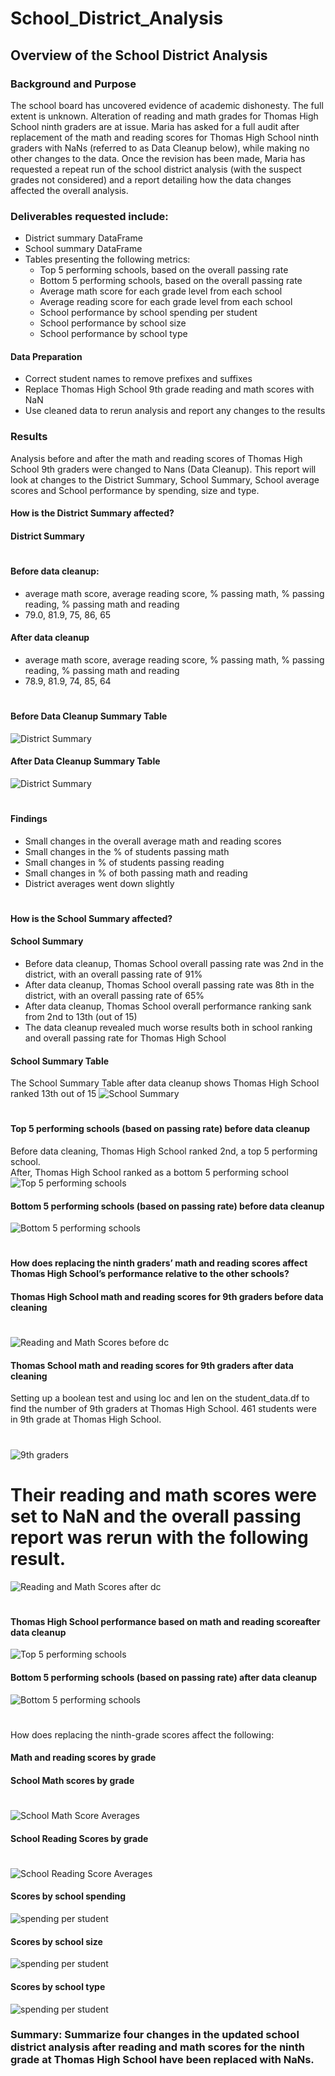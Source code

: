 # School_District_Analysis
## Overview of the School District Analysis
### Background and Purpose
The school board has uncovered evidence of academic dishonesty.  The full extent is unknown.  Alteration of reading and math grades for Thomas High School ninth graders are at issue.  Maria has asked for a full audit after replacement of the math and reading scores for Thomas High School ninth graders with NaNs (referred to as Data Cleanup below), while making no other changes to the data. Once the revision has been made, Maria has requested a repeat run of the school district analysis (with the suspect grades not considered) and a report detailing how the data changes affected the overall analysis.

### Deliverables requested include:
* District summary DataFrame 
* School summary DataFrame 
* Tables presenting the following metrics:
    * Top 5 performing schools, based on the overall passing rate 
    * Bottom 5 performing schools, based on the overall passing rate 
    * Average math score for each grade level from each school 
    * Average reading score for each grade level from each school 
    * School performance by school spending per student 
    * School performance by school size 
    * School performance by school type 
#### Data Preparation
* Correct student names to remove prefixes and suffixes
* Replace Thomas High School 9th grade reading and math scores with NaN
* Use cleaned data to rerun analysis and report any changes to the results 

### Results 
Analysis before and after the math and reading scores of Thomas High School 9th graders were changed to Nans (Data Cleanup).  This report will look at changes to the District Summary, School Summary, School average scores and School performance by spending, size and type.
#### How is the District Summary affected?
#### District Summary
#
#### Before data cleanup: 
* average math score, average reading score, % passing math, % passing reading, % passing math and reading
* 79.0, 81.9, 75, 86, 65
#### After data cleanup
* average math score, average reading score, % passing math, % passing reading, % passing math and reading
* 78.9, 81.9, 74, 85, 64
#
#### Before Data Cleanup Summary Table
![District Summary](https://github.com/jcsargis00/School_District_Analysis/blob/main/Resources/districtsummarybefore.PNG)
#### After Data Cleanup Summary Table
![District Summary](https://github.com/jcsargis00/School_District_Analysis/blob/main/Resources/districtsummary.PNG)
#
#### Findings
* Small changes in the overall average math and reading scores
* Small changes in the % of students passing math
* Small changes in % of students passing reading 
* Small changes in % of both passing math and reading
* District averages went down slightly
#
#### How is the School Summary affected?
#### School Summary
* Before data cleanup, Thomas School overall passing rate was 2nd in the district, with an overall passing rate of 91%
* After data cleanup, Thomas School overall passing rate was  8th in the district, with an overall passing rate of 65%
* After data cleanup, Thomas School overall performance ranking sank from 2nd to 13th (out of 15)
* The data cleanup revealed much worse results both in school ranking and overall passing rate for Thomas High School
#### School Summary Table
The School Summary Table after data cleanup shows Thomas High School ranked 13th out of 15
![School Summary](https://github.com/jcsargis00/School_District_Analysis/blob/main/Resources/school_summary.PNG) 
#
#### Top 5 performing schools (based on passing rate) before data cleanup
Before data cleaning, Thomas High School ranked 2nd, a top 5 performing school.  
After, Thomas High School ranked as a bottom 5 performing school
![Top 5 performing schools](https://github.com/jcsargis00/School_District_Analysis/blob/main/Resources/topfive.PNG)
#### Bottom 5 performing schools (based on passing rate) before data cleanup
![Bottom 5 performing schools](https://github.com/jcsargis00/School_District_Analysis/blob/main/Resources/bottom5.PNG)
#
#### How does replacing the ninth graders’ math and reading scores affect Thomas High School’s performance relative to the other schools?
#### Thomas High School math and reading scores for 9th graders before data cleaning
#
![Reading and Math Scores before dc](https://github.com/jcsargis00/School_District_Analysis/blob/main/Resources/schooloverallbefore.PNG)
#### Thomas School math and reading scores for 9th graders after data cleaning
Setting up a boolean test and using loc and len on the student_data.df to find the number of 9th graders at Thomas High School. 461 students were in 9th grade at Thomas High School. 
#
![9th graders](https://github.com/jcsargis00/School_District_Analysis/blob/main/Resources/ninthgraders.PNG)
#  Their reading and math scores were set to NaN and the overall passing report was rerun with the following result.
![Reading and Math Scores after dc](https://github.com/jcsargis00/School_District_Analysis/blob/main/Resources/schooloverallpassingafter.PNG)
#
#### Thomas High School performance based on math and reading scoreafter data cleanup
![Top 5 performing schools](https://github.com/jcsargis00/School_District_Analysis/blob/main/Resources/topfive.PNG)
#### Bottom 5 performing schools (based on passing rate) after data cleanup
![Bottom 5 performing schools](https://github.com/jcsargis00/School_District_Analysis/blob/main/Resources/bottom5.PNG)
#
How does replacing the ninth-grade scores affect the following:
#### Math and reading scores by grade
#### School Math scores by grade
#
![School Math Score Averages](https://github.com/jcsargis00/School_District_Analysis/blob/main/Resources/averagemath.PNG)
#### School Reading Scores by grade
#
![School Reading Score Averages](https://github.com/jcsargis00/School_District_Analysis/blob/main/Resources/averagereading.PNG)
#### Scores by school spending
![spending per student](https://github.com/jcsargis00/School_District_Analysis/blob/main/Resources/spendingperstudent.PNG)

#### Scores by school size
![spending per student](https://github.com/jcsargis00/School_District_Analysis/blob/main/Resources/spendingbyschoolsize.PNG)
#### Scores by school type
![spending per student](https://github.com/jcsargis00/School_District_Analysis/blob/main/Resources/spendingbyschoolsize.PNG)
### Summary: Summarize four changes in the updated school district analysis after reading and math scores for the ninth grade at Thomas High School have been replaced with NaNs.